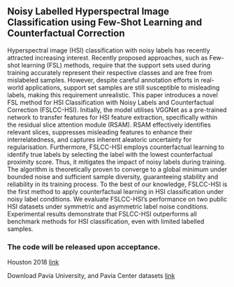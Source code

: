 ## Noisy Labelled Hyperspectral Image Classification using Few-Shot Learning and Counterfactual Correction

Hyperspectral image (HSI) classification with noisy labels has recently attracted increasing interest. Recently proposed approaches, such as Few-shot learning (FSL) methods, require that the support sets used during training accurately represent their respective classes and are free from mislabeled samples. However, despite careful annotation efforts in real-world applications, support set samples are still susceptible to misleading labels, making this requirement unrealistic. This paper introduces a novel FSL method for HSI Classification with Noisy Labels and Counterfactual Correction (FSLCC-HSI). Initially, the model utilises VGGNet as a pre-trained network to transfer features for HSI feature extraction, specifically within the residual slice attention module (RSAM). RSAM effectively identifies relevant slices, suppresses misleading features to enhance their interrelatedness, and captures inherent aleatoric uncertainty for regularisation. Furthermore, FSLCC-HSI employs counterfactual learning to identify true labels by selecting the label with the lowest counterfactual proximity score. Thus, it mitigates the impact of noisy labels during training. The algorithm is theoretically proven to converge to a global minimum under bounded noise and sufficient sample diversity, guaranteeing stability and reliability in its training process. To the best of our knowledge, FSLCC-HSI is the first method to apply counterfactual learning in HSI classification under noisy label conditions. We evaluate FSLCC-HSI’s performance on two public HSI datasets under symmetric and asymmetric label noise conditions. Experimental results demonstrate that FSLCC-HSI outperforms all benchmark methods for HSI classification, even with limited labelled samples.

### The code will be released upon acceptance.

Houston 2018 [link]([https://github.com/YuxiangZhang-BIT/Data-CSHSI](https://github.com/YuxiangZhang-BIT/Data-CSHSI))

Download Pavia University, and Pavia Center datasets [link](https://www.ehu.eus/ccwintco/index.php/Hyperspectral_Remote_Sensing_Scenes)
